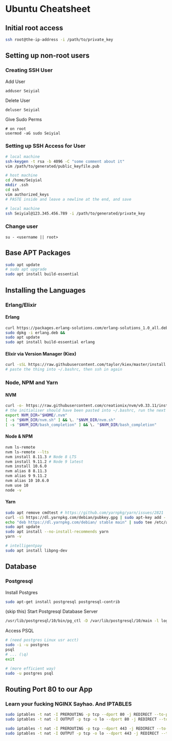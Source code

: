 # Ubuntu Cheatsheet

## Initial root access

```bash
ssh root@the-ip-address -i /path/to/private_key
```

## Setting up non-root users

### Creating SSH User

Add User
```
adduser Seiyial
```

Delete User
```
deluser Seiyial
```

Give Sudo Perms
```
# on root
usermod -aG sudo Seiyial
```

### Setting up SSH Access for User

```bash
# local machine
ssh-keygen -t rsa -b 4096 -C "some comment about it"
vim /path/to/generated/public_keyfile.pub

# host machine
cd /home/Seiyial
mkdir .ssh
cd ssh
vim authorized_keys
# PASTE inside and leave a newline at the end, and save

# local machine
ssh Seiyial@123.345.456.789 -i /path/to/generated/private_key
```

### Change user
```
su - <username || root>
```

## Base APT Packages
```bash
sudo apt update
# sudo apt upgrade
sudo apt install build-essential
```


## Installing the Languages

### Erlang/Elixir

#### Erlang

```bash
curl https://packages.erlang-solutions.com/erlang-solutions_1.0_all.deb --output erlang.deb &&
sudo dpkg -i erlang.deb &&
sudo apt update
sudo apt install build-essential erlang
```

#### Elixir via Version Manager (Kiex)

```bash
curl -sSL https://raw.githubusercontent.com/taylor/kiex/master/install | bash -s
# paste the thing into ~/.bashrc, then ssh in again
```

### Node, NPM and Yarn

#### NVM

```bash
curl -o- https://raw.githubusercontent.com/creationix/nvm/v0.33.11/install.sh | bash
# the initialiser should have been pasted into ~/.bashrc, run the next 3 or restart the connection
export NVM_DIR="$HOME/.nvm"
[ -s "$NVM_DIR/nvm.sh" ] && \. "$NVM_DIR/nvm.sh"
[ -s "$NVM_DIR/bash_completion" ] && \. "$NVM_DIR/bash_completion"
```

#### Node & NPM

```bash
nvm ls-remote
nvm ls-remote --lts
nvm install 8.11.3 # Node 8 LTS
nvm install 9.11.2 # Node 9 latest
nvm install 10.6.0
nvm alias 8 8.11.3
nvm alias 9 9.11.2
nvm alias 10 10.6.0
nvm use 10
node -v
```

#### Yarn

```bash
sudo apt remove cmdtest # https://github.com/yarnpkg/yarn/issues/2821
curl -sS https://dl.yarnpkg.com/debian/pubkey.gpg | sudo apt-key add -
echo "deb https://dl.yarnpkg.com/debian/ stable main" | sudo tee /etc/apt/sources.list.d/yarn.list
sudo apt update
sudo apt install --no-install-recommends yarn
yarn -v

# intelligentpay
sudo apt install libpng-dev
```



## Database

### Postgresql

Install Postgres
```bash
sudo apt-get install postgresql postgresql-contrib
```

(skip this)
Start Postgresql Database Server
```bash
/usr/lib/postgresql/10/bin/pg_ctl -D /var/lib/postgresql/10/main -l logfile start
```

Access PSQL
```bash
# (need postgres Linux usr acct)
sudo -i -u postgres
psql
# ... (\q)
exit

# (more efficient way)
sudo -u postgres psql
```

## Routing Port 80 to our App

### Learn your fucking NGINX Sayhao. And IPTABLES

```bash
sudo iptables -t nat -I PREROUTING -p tcp --dport 80 -j REDIRECT --to-ports 8873
sudo iptables -t nat -I OUTPUT -p tcp -o lo --dport 80 -j REDIRECT --to-ports 8873

sudo iptables -t nat -I PREROUTING -p tcp --dport 443 -j REDIRECT --to-ports 8874
sudo iptables -t nat -I OUTPUT -p tcp -o lo --dport 443 -j REDIRECT --to-ports 8874
```






